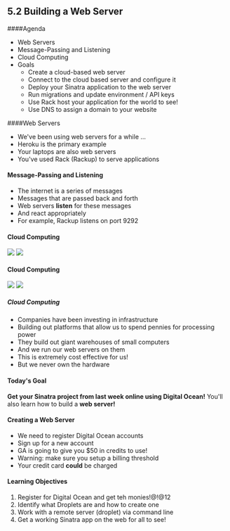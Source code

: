 ## 5.2 Building a Web Server


####Agenda

* Web Servers
* Message-Passing and Listening
* Cloud Computing
* Goals
  * Create a cloud-based web server
  * Connect to the cloud based server and configure it
  * Deploy your Sinatra application to the web server
  * Run migrations and update environment / API keys
  * Use Rack host your application for the world to see!
  * Use DNS to assign a domain to your website


####Web Servers

* We've been using web servers for a while ...
* Heroku is the primary example
* Your laptops are also web servers
* You've used Rack (Rackup) to serve applications


#### Message-Passing and Listening

* The internet is a series of messages
* Messages that are passed back and forth
* Web servers **listen** for these messages
* And react appropriately
* For example, Rackup listens on port 9292

#### Cloud Computing

<img src='http://microsoft-news.com/wp-content/uploads/2014/09/Azure-logo.jpg'>

<img src='http://paweljaniak.co.za/images/digitalocean.png'>

#### Cloud Computing

<img src='https://yonatanschultz.com/content/images/2015/01/aws_logo.jpg'>

<img src='https://www.sparkpost.com/blog/wp-content/uploads/2015/06/HerokuLogo.png'>

##### Cloud Computing

* Companies have been investing in infrastructure
* Building out platforms that allow us to spend pennies for processing power
* They build out giant warehouses of small computers
* And we run our web servers on them
* This is extremely cost effective for us!
* But we never own the hardware

#### Today's Goal

**Get your Sinatra project from last week online using Digital Ocean!** You'll also learn how to build a **web server!**

#### Creating a Web Server

* We need to register Digital Ocean accounts
* Sign up for a new account
* GA is going to give you $50 in credits to use!
* Warning: make sure you setup a billing threshold
* Your credit card **could** be charged

#### Learning Objectives
  1. Register for Digital Ocean and get teh monies!@!@12
  2. Identify what Droplets are and how to create one
  3. Work with a remote server (droplet) via command line
  5. Get a working Sinatra app on the web for all to see!
